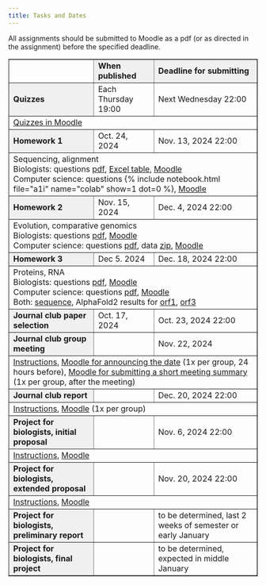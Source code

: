 ```yaml
---
title: Tasks and Dates
---
```


All assignments should be submitted to Moodle as a pdf (or as directed in the assignment) before the specified deadline.

<table border="1" style="border-collapse:collapse">
  <tr>
    <td></td>
    <td style="background:#f0f0f0"><b>When published</b></td>
    <td style="background:#f0f0f0"><b>Deadline for submitting</b></td>
  </tr>
  <tr>
    <td style="background:#f0f0f0"><b>Quizzes</b></td>
    <td>Each Thursday 19:00</td>
    <td>Next Wednesday 22:00</td>
  </tr>
  <tr>
    <td colspan="3"><a href="https://moodle.uniba.sk/course/view.php?id=2160">Quizzes in Moodle</a></td>
  </tr>
  <tr>
    <td style="background:#f0f0f0"><b>Homework 1</b></td>
    <td>Oct. 24, 2024</td>
    <td>Nov. 13, 2024 22:00</td>
  </tr>
  <tr>
    <td colspan="3">
      Sequencing, alignment<br />
      Biologists: questions <a href="./pdf/a1b.pdf">pdf</a>, 
      <a href="https://compbio.fmph.uniba.sk/vyuka/mbi-data/du1/du1-b.xls">Excel table</a>, 
      <a href="https://moodle.uniba.sk/mod/assign/view.php?id=40956">Moodle</a><br />
      Computer science: questions {% include notebook.html file="a1i" name="colab" show=1 dot=0 %}, 
      <a rel="nofollow" href="https://moodle.uniba.sk/mod/assign/view.php?id=40955">Moodle</a>
    </td>
  </tr>
  <tr>
    <td style="background:#f0f0f0"><b>Homework 2</b></td>
    <td>Nov. 15, 2024</td>
    <td>Dec. 4, 2024 22:00</td>
  </tr>
  <tr>
    <td colspan="3">
      Evolution, comparative genomics<br />
      Biologists: questions <a href="./pdf/a2b.pdf">pdf</a>, 
      <a rel="nofollow" href="https://moodle.uniba.sk/mod/assign/view.php?id=40958">Moodle</a><br />
      Computer science: questions <a href="./pdf/a2i-en.pdf">pdf</a>, 
      data <a rel="nofollow" href="https://compbio.fmph.uniba.sk/vyuka/mbi-data/a2-i.zip">zip</a>, 
      <a rel="nofollow" href="https://moodle.uniba.sk/mod/assign/view.php?id=40957">Moodle</a>
    </td>
  </tr>
  <tr>
    <td style="background:#f0f0f0"><b>Homework 3</b></td>
    <td>Dec 5. 2024</td>
    <td>Dec. 18, 2024 22:00</td>
  </tr>
  <tr>
    <td colspan="3">
      Proteins, RNA<br />
      Biologists: questions <a href="./pdf/a3b-en.pdf">pdf</a>, 
      <a rel="nofollow" href="https://moodle.uniba.sk/mod/assign/view.php?id=116962">Moodle</a><br />
      Computer science: questions <a href="./pdf/a3i-en.pdf">pdf</a>, 
      <a rel="nofollow" href="https://moodle.uniba.sk/mod/assign/view.php?id=116961">Moodle</a><br />
      Both: <a rel="nofollow"href="https://compbio.fmph.uniba.sk/vyuka/mbi-data/a3.fasta">sequence</a>, 
      AlphaFold2 results for <a rel="nofollow" href="https://compbio.fmph.uniba.sk/vyuka/mbi-data/a3-orf1.png">orf1</a>, 
      <a rel="nofollow" href="https://compbio.fmph.uniba.sk/vyuka/mbi-data/a3-orf3.png">orf3</a>
    </td>
  </tr>
  <tr>
    <td style="background:#f0f0f0"><b>Journal club paper selection</b></td>
    <td>Oct. 17, 2024</td>
    <td>Oct. 23, 2024 22:00</td>
  </tr>
  <!--
  <tr>
    <td colspan="3"><a href="./Journal_club.html">Instructions, list of papers and form</a></td>
  </tr>
  -->
  <tr>
    <td style="background:#f0f0f0"><b>Journal club group meeting</b></td>
    <td></td>
    <td>Nov. 22, 2024</td>
  </tr>
  <tr>
    <td colspan="3">
      <a href="./Journal_club.html#group-meeting">Instructions</a>,
      <a href="https://moodle.uniba.sk/mod/forum/view.php?id=133956">Moodle for announcing the date</a> (1x per group, 24 hours before),
      <a href="https://moodle.uniba.sk/mod/assign/view.php?id=133951">Moodle for submitting a short meeting summary</a> (1x per group, after the meeting)
    </td>
  </tr>
  <tr>
    <td style="background:#f0f0f0"><b>Journal club report</b></td>
    <td></td>
    <td>Dec. 20, 2024 22:00</td>
  </tr>
  <tr>
    <td colspan="3">
      <a href="./Journal_club.html#journal-club-report">Instructions</a>,
      <a href="https://moodle.uniba.sk/mod/assign/view.php?id=40960">Moodle</a> (1x per group)</td>
  </tr>
  <tr>
    <td style="background:#f0f0f0"><b>Project for biologists, initial proposal</b></td>
    <td></td>
    <td>Nov. 6, 2024 22:00</td>    
  </tr>
  <tr>
    <td colspan="3"><a href="https://fmfi-compbio.github.io/mbi/Project.html#initial-proposal">Instructions</a>, <a href="https://moodle.uniba.sk/mod/assign/view.php?id=133424">Moodle</a></td>
  </tr>
  <tr>
    <td style="background:#f0f0f0"><b>Project for biologists, extended proposal</b></td>
    <td></td>
    <td>Nov. 20, 2024 22:00</td>
  </tr>
  <tr>
    <td colspan="3"><a href="https://fmfi-compbio.github.io/mbi/Project.html#extended-proposal">Instructions</a>, <a href="https://moodle.uniba.sk/mod/assign/view.php?id=135722">Moodle</a></td>
  </tr>
  <tr>
    <td style="background:#f0f0f0"><b>Project for biologists, preliminary report</b></td>
    <td></td>
    <td>to be determined, last 2 weeks of semester or early January</td>
  </tr>
  <tr>
    <td style="background:#f0f0f0"><b>Project for biologists, final project</b></td>
    <td></td>
    <td>to be determined, expected in middle January</td>
  </tr>
</table>
